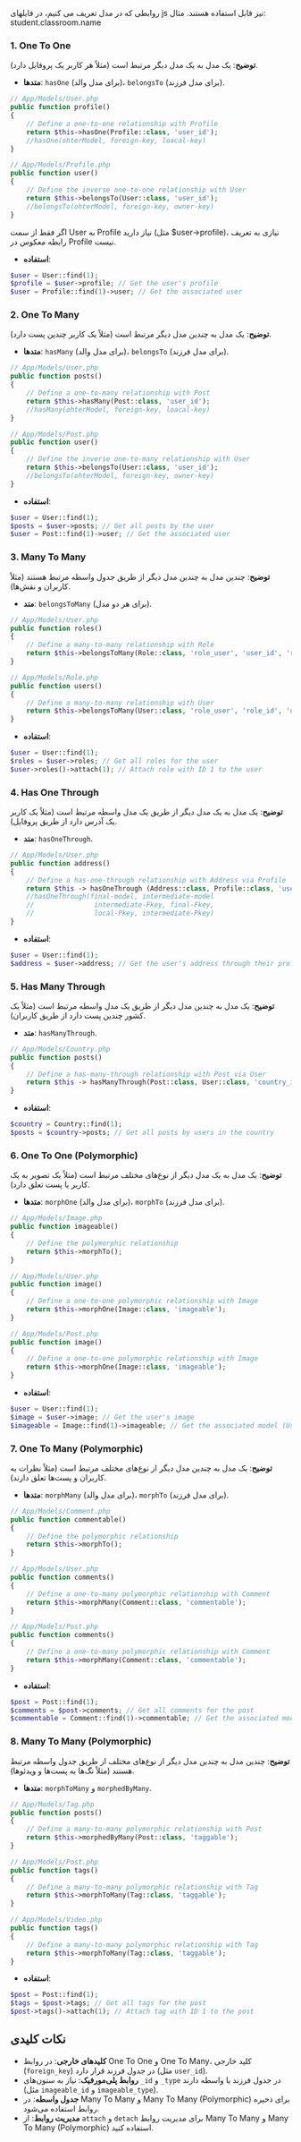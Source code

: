 روابطی که در مدل تعریف می کنیم، در فایلهای js نیز قابل استفاده هستند. مثال: student.classroom.name
### 1. One To One
**توضیح**: یک مدل به یک مدل دیگر مرتبط است (مثلاً هر کاربر یک پروفایل دارد).
- **متدها**: `hasOne` (برای مدل والد)، `belongsTo` (برای مدل فرزند).
```php ln=false
// App/Models/User.php
public function profile()
{
    // Define a one-to-one relationship with Profile
    return $this->hasOne(Profile::class, 'user_id');
    //hasOne(ohterModel, foreign-key, loacal-key)
}

// App/Models/Profile.php
public function user()
{
    // Define the inverse one-to-one relationship with User
    return $this->belongsTo(User::class, 'user_id');
    //belongsTo(ohterModel, foreign-key, owner-key)
}
```
اگر فقط از سمت User به Profile نیاز دارید (مثل $user->profile)، نیازی به تعریف رابطه معکوس در Profile نیست.

- **استفاده**:
```php ln=false
$user = User::find(1);
$profile = $user->profile; // Get the user's profile
$user = Profile::find(1)->user; // Get the associated user
```

### 2. One To Many
**توضیح**: یک مدل به چندین مدل دیگر مرتبط است (مثلاً یک کاربر چندین پست دارد).
- **متدها**: `hasMany` (برای مدل والد)، `belongsTo` (برای مدل فرزند).
```php ln=false
// App/Models/User.php
public function posts()
{
    // Define a one-to-many relationship with Post
    return $this->hasMany(Post::class, 'user_id');
    //hasMany(ohterModel, foreign-key, loacal-key)
}

// App/Models/Post.php
public function user()
{
    // Define the inverse one-to-many relationship with User
    return $this->belongsTo(User::class, 'user_id');
    //belongsTo(ohterModel, foreign-key, owner-key)
}
```

- **استفاده**:
```php ln=false
$user = User::find(1);
$posts = $user->posts; // Get all posts by the user
$user = Post::find(1)->user; // Get the associated user
```

### 3. Many To Many
**توضیح**: چندین مدل به چندین مدل دیگر از طریق جدول واسطه مرتبط هستند (مثلاً کاربران و نقش‌ها).
- **متد**: `belongsToMany` (برای هر دو مدل).
```php ln=false
// App/Models/User.php
public function roles()
{
    // Define a many-to-many relationship with Role
    return $this->belongsToMany(Role::class, 'role_user', 'user_id', 'role_id');//third-table, local-key, foreign-key
}

// App/Models/Role.php
public function users()
{
    // Define a many-to-many relationship with User
    return $this->belongsToMany(User::class, 'role_user', 'role_id', 'user_id');
}
```

- **استفاده**:
```php ln=false
$user = User::find(1);
$roles = $user->roles; // Get all roles for the user
$user->roles()->attach(1); // Attach role with ID 1 to the user
```

### 4. Has One Through
**توضیح**: یک مدل به یک مدل دیگر از طریق یک مدل واسطه مرتبط است (مثلاً یک کاربر یک آدرس دارد از طریق پروفایل).
- **متد**: `hasOneThrough`.
```php ln=false
// App/Models/User.php
public function address()
{
    // Define a has-one-through relationship with Address via Profile
    return $this -> hasOneThrough (Address::class, Profile::class, 'user_id', 'profile_id', 'id', 'id');
    //hasOneThrough(final-model, intermediate-model
	//               intermediate-Fkey, final-Fkey, 
	//               local-Pkey, intermediate-Pkey)
}
```

- **استفاده**:
```php ln=false
$user = User::find(1);
$address = $user->address; // Get the user's address through their profile
```

### 5. Has Many Through
**توضیح**: یک مدل به چندین مدل دیگر از طریق یک مدل واسطه مرتبط است (مثلاً یک کشور چندین پست دارد از طریق کاربران).
- **متد**: `hasManyThrough`.
```php ln=false
// App/Models/Country.php
public function posts()
{
    // Define a has-many-through relationship with Post via User
    return $this -> hasManyThrough(Post::class, User::class, 'country_id', 'user_id', 'id', 'id');
}
```

- **استفاده**:
```php ln=false
$country = Country::find(1);
$posts = $country->posts; // Get all posts by users in the country
```

### 6. One To One (Polymorphic)
**توضیح**: یک مدل به یک مدل دیگر از نوع‌های مختلف مرتبط است (مثلاً یک تصویر به یک کاربر یا پست تعلق دارد).
- **متدها**: `morphOne` (برای مدل والد)، `morphTo` (برای مدل فرزند).
```php ln=false
// App/Models/Image.php
public function imageable()
{
    // Define the polymorphic relationship
    return $this->morphTo();
}

// App/Models/User.php
public function image()
{
    // Define a one-to-one polymorphic relationship with Image
    return $this->morphOne(Image::class, 'imageable');
}

// App/Models/Post.php
public function image()
{
    // Define a one-to-one polymorphic relationship with Image
    return $this->morphOne(Image::class, 'imageable');
}
```

- **استفاده**:
```php ln=false
$user = User::find(1);
$image = $user->image; // Get the user's image
$imageable = Image::find(1)->imageable; // Get the associated model (User or Post)
```

### 7. One To Many (Polymorphic)
**توضیح**: یک مدل به چندین مدل دیگر از نوع‌های مختلف مرتبط است (مثلاً نظرات به کاربران و پست‌ها تعلق دارند).
- **متدها**: `morphMany` (برای مدل والد)، `morphTo` (برای مدل فرزند).
```php ln=false
// App/Models/Comment.php
public function commentable()
{
    // Define the polymorphic relationship
    return $this->morphTo();
}

// App/Models/User.php
public function comments()
{
    // Define a one-to-many polymorphic relationship with Comment
    return $this->morphMany(Comment::class, 'commentable');
}

// App/Models/Post.php
public function comments()
{
    // Define a one-to-many polymorphic relationship with Comment
    return $this->morphMany(Comment::class, 'commentable');
}
```

- **استفاده**:
```php ln=false
$post = Post::find(1);
$comments = $post->comments; // Get all comments for the post
$commentable = Comment::find(1)->commentable; // Get the associated model (User or Post)
```

### 8. Many To Many (Polymorphic)
**توضیح**: چندین مدل به چندین مدل دیگر از نوع‌های مختلف از طریق جدول واسطه مرتبط هستند (مثلاً تگ‌ها به پست‌ها و ویدئوها).
- **متدها**: `morphToMany` و `morphedByMany`.
```php ln=false
// App/Models/Tag.php
public function posts()
{
    // Define a many-to-many polymorphic relationship with Post
    return $this->morphedByMany(Post::class, 'taggable');
}

// App/Models/Post.php
public function tags()
{
    // Define a many-to-many polymorphic relationship with Tag
    return $this->morphToMany(Tag::class, 'taggable');
}

// App/Models/Video.php
public function tags()
{
    // Define a many-to-many polymorphic relationship with Tag
    return $this->morphToMany(Tag::class, 'taggable');
}
```

- **استفاده**:
```php ln=false
$post = Post::find(1);
$tags = $post->tags; // Get all tags for the post
$post->tags()->attach(1); // Attach tag with ID 1 to the post
```

## نکات کلیدی

- **کلیدهای خارجی**: در روابط One To One و One To Many، کلید خارجی (`foreign_key`) در جدول فرزند قرار دارد (مثل `user_id`).
- **روابط پلی‌مورفیک**: نیاز به ستون‌های `_id` و `_type` در جدول فرزند یا واسطه دارند (مثل `imageable_id` و `imageable_type`).
- **جدول واسطه**: در Many To Many و Many To Many (Polymorphic) برای ذخیره روابط استفاده می‌شود.
- **مدیریت روابط**: از `attach` و `detach` برای مدیریت روابط Many To Many و Many To Many (Polymorphic) استفاده کنید.